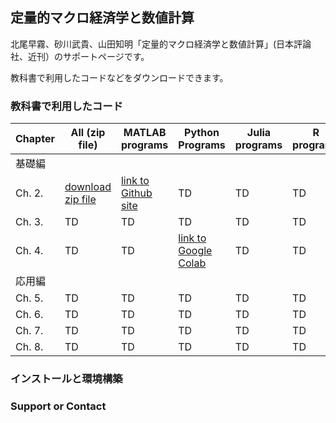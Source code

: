 ## 定量的マクロ経済学と数値計算

北尾早霧、砂川武貴、山田知明「定量的マクロ経済学と数値計算」(日本評論社、近刊）のサポートページです。

教科書で利用したコードなどをダウンロードできます。

### 教科書で利用したコード

|  Chapter  |  All (zip file)  |  MATLAB programs  |  Python Programs  |  Julia programs  |  R programs  |  Fortran programs  |
| ---- | ---- | ---- | ---- | ---- | ---- | ---- |
|  基礎編 |||||||
|  Ch. 2. |  [download zip file](https://github.com/quant-macro-book/chapter2/archive/refs/heads/master.zip)  |  [link to Github site](https://github.com/quant-macro-book/chapter2/tree/master/Matlab)  |  TD  |  TD  |  TD  |  TD  |
|  Ch. 3. |  TD  |  TD  |  TD  |  TD  |  TD  |  TD  |
|  Ch. 4. |  TD  |  TD  |  [link to Google Colab](https://colab.research.google.com/github/quant-macro-book/Colab/blob/main/chapter4/1_TI_Optimization.ipynb)  |  TD  |  TD  |  TD  |
|  応用編 |||||||
|  Ch. 5. |  TD  |  TD  |  TD  |  TD  |  TD  |  TD  |
|  Ch. 6. |  TD  |  TD  |  TD  |  TD  |  TD  |  TD  |
|  Ch. 7. |  TD  |  TD  |  TD  |  TD  |  TD  |  TD  |
|  Ch. 8. |  TD  |  TD  |  TD  |  TD  |  TD  |  TD  |

### インストールと環境構築

### Support or Contact
